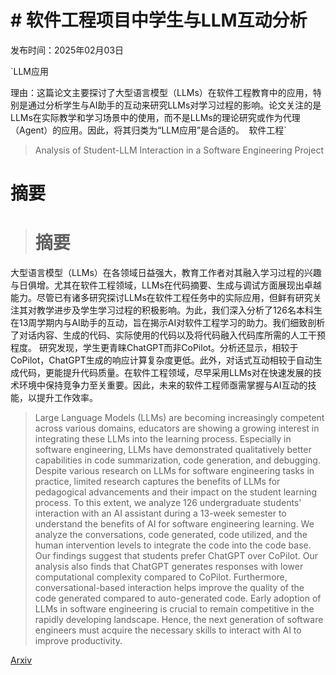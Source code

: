 # # 软件工程项目中学生与LLM互动分析

发布时间：2025年02月03日

`LLM应用

理由：这篇论文主要探讨了大型语言模型（LLMs）在软件工程教育中的应用，特别是通过分析学生与AI助手的互动来研究LLMs对学习过程的影响。论文关注的是LLMs在实际教学和学习场景中的使用，而不是LLMs的理论研究或作为代理（Agent）的应用。因此，将其归类为“LLM应用”是合适的。` `软件工程`

> Analysis of Student-LLM Interaction in a Software Engineering Project

# 摘要

> # 摘要
大型语言模型（LLMs）在各领域日益强大，教育工作者对其融入学习过程的兴趣与日俱增。尤其在软件工程领域，LLMs在代码摘要、生成与调试方面展现出卓越能力。尽管已有诸多研究探讨LLMs在软件工程任务中的实际应用，但鲜有研究关注其对教学进步及学生学习过程的积极影响。为此，我们深入分析了126名本科生在13周学期内与AI助手的互动，旨在揭示AI对软件工程学习的助力。我们细致剖析了对话内容、生成的代码、实际使用的代码以及将代码融入代码库所需的人工干预程度。
研究发现，学生更青睐ChatGPT而非CoPilot。分析还显示，相较于CoPilot，ChatGPT生成的响应计算复杂度更低。此外，对话式互动相较于自动生成代码，更能提升代码质量。在软件工程领域，尽早采用LLMs对在快速发展的技术环境中保持竞争力至关重要。因此，未来的软件工程师亟需掌握与AI互动的技能，以提升工作效率。

> Large Language Models (LLMs) are becoming increasingly competent across various domains, educators are showing a growing interest in integrating these LLMs into the learning process. Especially in software engineering, LLMs have demonstrated qualitatively better capabilities in code summarization, code generation, and debugging. Despite various research on LLMs for software engineering tasks in practice, limited research captures the benefits of LLMs for pedagogical advancements and their impact on the student learning process. To this extent, we analyze 126 undergraduate students' interaction with an AI assistant during a 13-week semester to understand the benefits of AI for software engineering learning. We analyze the conversations, code generated, code utilized, and the human intervention levels to integrate the code into the code base.
  Our findings suggest that students prefer ChatGPT over CoPilot. Our analysis also finds that ChatGPT generates responses with lower computational complexity compared to CoPilot. Furthermore, conversational-based interaction helps improve the quality of the code generated compared to auto-generated code. Early adoption of LLMs in software engineering is crucial to remain competitive in the rapidly developing landscape. Hence, the next generation of software engineers must acquire the necessary skills to interact with AI to improve productivity.

[Arxiv](https://arxiv.org/abs/2502.01273)
